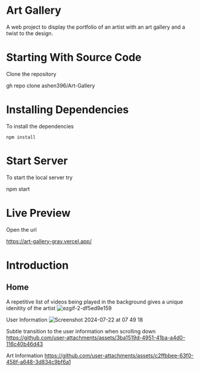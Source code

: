 # Art Gallery
A web project to display the portfolio of an artist with an art gallery and a twist to the design.

# Starting With Source Code
Clone the repository

  gh repo clone ashen396/Art-Gallery

# Installing Dependencies
To install the dependencies

    npm install

# Start Server
To start the local server try

  npm start

# Live Preview
Open the url

  https://art-gallery-gray.vercel.app/

# Introduction
## Home
A repetitive list of videos being played in the background gives a unique idenitity of the artist
![ezgif-2-df5ed9e159](https://github.com/user-attachments/assets/a4d05232-cfcb-478e-8895-faba3db9657a)

User Information
![Screenshot 2024-07-22 at 07 49 18](https://github.com/user-attachments/assets/1dae9151-ca59-4365-b69f-3c4eff916362)

Subtle transition to the user information when scrolling down
https://github.com/user-attachments/assets/3ba1519d-4951-41ba-a4d0-116c40b46d43

Art Information
https://github.com/user-attachments/assets/c2ffbbee-63f0-458f-a648-3d834c9bf6a1



